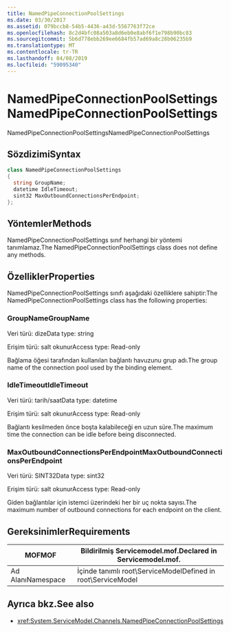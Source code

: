 ```yaml
---
title: NamedPipeConnectionPoolSettings
ms.date: 03/30/2017
ms.assetid: 079bccb8-54b5-4436-a43d-5567763f72ce
ms.openlocfilehash: 8c2d4bfc08a503a8d6eb0e8abf6f1e798b90bc83
ms.sourcegitcommit: 5b6d778ebb269ee6684fb57ad69a8c28b06235b9
ms.translationtype: MT
ms.contentlocale: tr-TR
ms.lasthandoff: 04/08/2019
ms.locfileid: "59095340"
---
```

# <a name="namedpipeconnectionpoolsettings"></a><span data-ttu-id="11a16-102">NamedPipeConnectionPoolSettings</span><span class="sxs-lookup"><span data-stu-id="11a16-102">NamedPipeConnectionPoolSettings</span></span>
<span data-ttu-id="11a16-103">NamedPipeConnectionPoolSettings</span><span class="sxs-lookup"><span data-stu-id="11a16-103">NamedPipeConnectionPoolSettings</span></span>  
  
## <a name="syntax"></a><span data-ttu-id="11a16-104">Sözdizimi</span><span class="sxs-lookup"><span data-stu-id="11a16-104">Syntax</span></span>  
  
```csharp
class NamedPipeConnectionPoolSettings  
{  
  string GroupName;  
  datetime IdleTimeout;  
  sint32 MaxOutboundConnectionsPerEndpoint;  
};  
```  
  
## <a name="methods"></a><span data-ttu-id="11a16-105">Yöntemler</span><span class="sxs-lookup"><span data-stu-id="11a16-105">Methods</span></span>  
 <span data-ttu-id="11a16-106">NamedPipeConnectionPoolSettings sınıf herhangi bir yöntemi tanımlamaz.</span><span class="sxs-lookup"><span data-stu-id="11a16-106">The NamedPipeConnectionPoolSettings class does not define any methods.</span></span>  
  
## <a name="properties"></a><span data-ttu-id="11a16-107">Özellikler</span><span class="sxs-lookup"><span data-stu-id="11a16-107">Properties</span></span>  
 <span data-ttu-id="11a16-108">NamedPipeConnectionPoolSettings sınıfı aşağıdaki özelliklere sahiptir:</span><span class="sxs-lookup"><span data-stu-id="11a16-108">The NamedPipeConnectionPoolSettings class has the following properties:</span></span>  
  
### <a name="groupname"></a><span data-ttu-id="11a16-109">GroupName</span><span class="sxs-lookup"><span data-stu-id="11a16-109">GroupName</span></span>  
 <span data-ttu-id="11a16-110">Veri türü: dize</span><span class="sxs-lookup"><span data-stu-id="11a16-110">Data type: string</span></span>  
  
 <span data-ttu-id="11a16-111">Erişim türü: salt okunur</span><span class="sxs-lookup"><span data-stu-id="11a16-111">Access type: Read-only</span></span>  
  
 <span data-ttu-id="11a16-112">Bağlama öğesi tarafından kullanılan bağlantı havuzunu grup adı.</span><span class="sxs-lookup"><span data-stu-id="11a16-112">The group name of the connection pool used by the binding element.</span></span>  
  
### <a name="idletimeout"></a><span data-ttu-id="11a16-113">IdleTimeout</span><span class="sxs-lookup"><span data-stu-id="11a16-113">IdleTimeout</span></span>  
 <span data-ttu-id="11a16-114">Veri türü: tarih/saat</span><span class="sxs-lookup"><span data-stu-id="11a16-114">Data type: datetime</span></span>  
  
 <span data-ttu-id="11a16-115">Erişim türü: salt okunur</span><span class="sxs-lookup"><span data-stu-id="11a16-115">Access type: Read-only</span></span>  
  
 <span data-ttu-id="11a16-116">Bağlantı kesilmeden önce boşta kalabileceği en uzun süre.</span><span class="sxs-lookup"><span data-stu-id="11a16-116">The maximum time the connection can be idle before being disconnected.</span></span>  
  
### <a name="maxoutboundconnectionsperendpoint"></a><span data-ttu-id="11a16-117">MaxOutboundConnectionsPerEndpoint</span><span class="sxs-lookup"><span data-stu-id="11a16-117">MaxOutboundConnectionsPerEndpoint</span></span>  
 <span data-ttu-id="11a16-118">Veri türü: SINT32</span><span class="sxs-lookup"><span data-stu-id="11a16-118">Data type: sint32</span></span>  
  
 <span data-ttu-id="11a16-119">Erişim türü: salt okunur</span><span class="sxs-lookup"><span data-stu-id="11a16-119">Access type: Read-only</span></span>  
  
 <span data-ttu-id="11a16-120">Giden bağlantılar için istemci üzerindeki her bir uç nokta sayısı.</span><span class="sxs-lookup"><span data-stu-id="11a16-120">The maximum number of outbound connections for each endpoint on the client.</span></span>  
  
## <a name="requirements"></a><span data-ttu-id="11a16-121">Gereksinimler</span><span class="sxs-lookup"><span data-stu-id="11a16-121">Requirements</span></span>  
  
|<span data-ttu-id="11a16-122">MOF</span><span class="sxs-lookup"><span data-stu-id="11a16-122">MOF</span></span>|<span data-ttu-id="11a16-123">Bildirilmiş Servicemodel.mof.</span><span class="sxs-lookup"><span data-stu-id="11a16-123">Declared in Servicemodel.mof.</span></span>|  
|---------|-----------------------------------|  
|<span data-ttu-id="11a16-124">Ad Alanı</span><span class="sxs-lookup"><span data-stu-id="11a16-124">Namespace</span></span>|<span data-ttu-id="11a16-125">İçinde tanımlı root\ServiceModel</span><span class="sxs-lookup"><span data-stu-id="11a16-125">Defined in root\ServiceModel</span></span>|  
  
## <a name="see-also"></a><span data-ttu-id="11a16-126">Ayrıca bkz.</span><span class="sxs-lookup"><span data-stu-id="11a16-126">See also</span></span>

- <xref:System.ServiceModel.Channels.NamedPipeConnectionPoolSettings>
